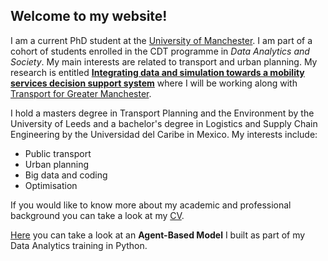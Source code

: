 ## Welcome to my website! 

I am a current PhD student at the [University of Manchester](https://www.manchester.ac.uk/). I am part of a cohort of students enrolled in the CDT programme in *Data Analytics and Society*. My main interests are related to transport and urban planning.
My research is entitled **[Integrating data and simulation towards a mobility services decision support system](https://ant-ross.github.io/phd_topic)** where I will be working along with [Transport for Greater Manchester](https://www.tfgm.com/). 

I hold a masters degree in Transport Planning and the Environment by the University of Leeds and a bachelor's degree in
Logistics and Supply Chain Engineering by the Universidad del Caribe in Mexico. My interests include:

* Public transport
* Urban planning
* Big data and coding
* Optimisation


If you would like to know more about my academic and professional background you can take a look at my [CV](https://ant-ross.github.io/CV).

[Here](https://ant-ross.github.io/ABM) you can take a look at an **Agent-Based Model** I built as part of my Data Analytics training in Python.

